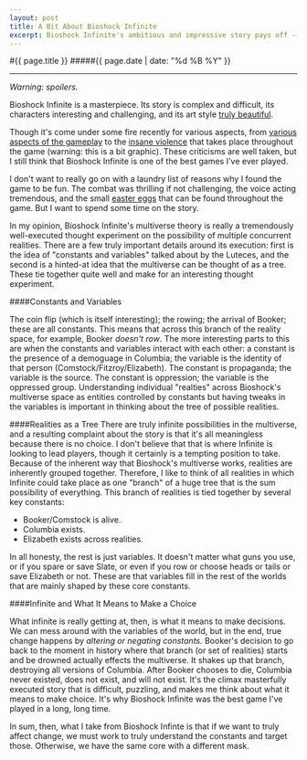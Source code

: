 ```yaml
---
layout: post
title: A Bit About Bioshock Infinite
excerpt: Bioshock Infinite's ambitious and impressive story pays off -- the game makes me think about the nature of change.
---
```


#{{ page.title }}
#####{{ page.date | date: "%d %B %Y" }}
<hr>

*Warning: spoilers.*

Bioshock Infinite is a masterpiece. Its story is complex and difficult, its characters interesting and challenging, and its art style [truly beautiful](http://assets2.ignimgs.com/2012/12/07/tcvistaonlinejpg-8435c8.jpg).

Though it's come under some fire recently for various aspects, from [various aspects of the gameplay](http://www.youtube.com/watch?feature=player_embedded&v=Yc15KgfNJsw) to the [insane violence](http://kotaku.com/bioshock-infinite-is-insanely-ridiculously-violent-it-470524003) that takes place throughout the game (warning: this is a bit graphic). These criticisms are well taken, but I still think that Bioshock Infinite is one of the best games I've ever played.

I don't want to really go on with a laundry list of reasons why I found the game to be fun. The combat was thrilling if not challenging, the voice acting tremendous, and the small [easter eggs](http://www.youtube.com/watch?v=yHRFZU7Yd_M) that can be found throughout the game. But I want to spend some time on the story.

In my opinion, Bioshock Infinite's multiverse theory is really a tremendously well-executed thought experiment on the possibility of multiple concurrent realities. There are a few truly important details around its execution: first is the idea of "constants and variables" talked about by the Luteces, and the second is a hinted-at idea that the multiverse can be thought of as a tree. These tie together quite well and make for an interesting thought experiment.

####Constants and Variables

The coin flip (which is itself interesting); the rowing; the arrival of Booker; these are all constants. This means that across this branch of the reality space, for example, Booker *doesn't row*. The more interesting parts to this are when the constants and variables interact with each other: a constant is the presence of a demoguage in Columbia; the variable is the identity of that person (Comstock/Fitzroy/Elizabeth). The constant is propaganda; the variable is the source. The constant is oppression; the variable is the oppressed group. Understanding individual "realties" across Bioshock's multiverse space as entities controlled by constants but having tweaks in the variables is important in thinking about the tree of possible realities.

####Realities as a Tree
There are truly infinite possibilities in the multiverse, and a resulting complaint about the story is that it's all meaningless because there is no choice. I don't believe that that is where Infinite is looking to lead players, though it certainly is a tempting position to take. Because of the inherent way that Bioshock's multiverse works, realities are inherently grouped together. Therefore, I like to think of all realities in which Infinite could take place as one "branch" of a huge tree that is the sum possibility of everything. This branch of realities is tied together by several key constants:

+ Booker/Comstock is alive.
+ Columbia exists.
+ Elizabeth exists across realities.

In all honesty, the rest is just variables. It doesn't matter what guns you use, or if you spare or save Slate, or even if you row or choose heads or tails or save Elizabeth or not. These are that variables fill in the rest of the worlds that are mainly shaped by these core constants.

####Infinite and What It Means to Make a Choice

What infinite is really getting at, then, is what it means to make decisions. We can mess around with the variables of the world, but in the end, true change happens by *altering or negating constants.* Booker's decision to go back to the moment in history where that branch (or set of realities) starts and be drowned actually effects the multiverse. It shakes up that branch, destroying all versions of Columbia. After Booker chooses to die, Columbia never existed, does not exist, and will not exist. It's the climax masterfully executed story that is difficult, puzzling, and makes me think about what it means to make choice. It's why Bioshock Infinite was the best game I've played in a long, long time.

In sum, then, what I take from Bioshock Infinte is that if we want to truly affect change, we must work to truly understand the constants and target those. Otherwise, we have the same core with a different mask.
